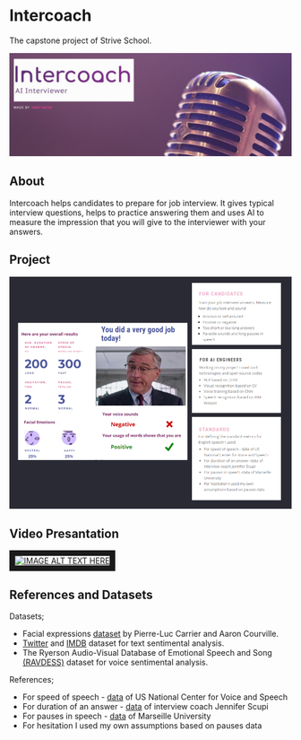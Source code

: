 # Intercoach

The capstone project of Strive School. 

![home](https://raw.githubusercontent.com/aktumut/Intercoach_/main/images/Home.PNG)

## About

Intercoach helps candidates to prepare for job interview. It gives typical interview questions, helps to practice answering them and uses AI to measure the impression that you will give to the interviewer with your answers. 

## Project

![project](https://raw.githubusercontent.com/aktumut/Intercoach_/main/images/project.PNG)


## Video Presantation



<a href="http://www.youtube.com/watch?feature=player_embedded&v=K-OEIRNH8O0
" target="_blank"><img src="http://img.youtube.com/vi/K-OEIRNH8O0/0.jpg" 
alt="IMAGE ALT TEXT HERE" width="720" height="540" border="10" /></a>

## References and Datasets

Datasets;

* Facial expressions <a href="https://datarepository.wolframcloud.com/resources/FER-2013/">dataset</a> by Pierre-Luc Carrier and Aaron Courville.
* <a href="https://www.kaggle.com/kazanova/sentiment140">Twitter</a> and <a href="https://www.kaggle.com/lakshmi25npathi/imdb-dataset-of-50k-movie-reviews">IMDB</a> dataset for text sentimental analysis.
* The Ryerson Audio-Visual Database of Emotional Speech and Song <a href="https://zenodo.org/record/1188976#.YVGtOrj7SUk">(RAVDESS)</a> dataset for voice sentimental  analysis.

References;

* For speed of speech - <a href="https://virtualspeech.com/blog/average-speaking-rate-words-per-minute">data</a> of US National Center for Voice and Speech 
* For duration of an answer - <a href="https://interviewgenie.com/blog-1/2017/6/20/how-long-should-your-interview-answers-be">data</a> of interview coach Jennifer Scupi 
* For pauses in speech - <a href="https://www.quantified.ai/blog/the-power-of-pause/">data</a> of Marseille University 
* For hesitation I used my own assumptions based on pauses data

